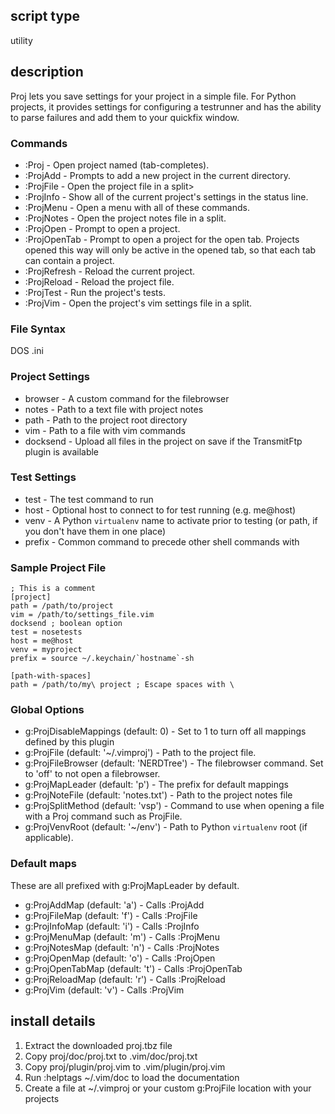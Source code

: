 ## script type
utility

## description
Proj lets you save settings for your project in a simple file. For Python
projects, it provides settings for configuring a testrunner and has the ability
to parse failures and add them to your quickfix window.

### Commands
* :Proj <project> - Open project named <project> (tab-completes).
* :ProjAdd  - Prompts to add a new project in the current directory.
* :ProjFile - Open the project file in a split>
* :ProjInfo - Show all of the current project's settings in the status line.
* :ProjMenu - Open a menu with all of these commands.
* :ProjNotes - Open the project notes file in a split.
* :ProjOpen - Prompt to open a project.
* :ProjOpenTab - Prompt to open a project for the open tab. Projects opened this way will only be active in the opened tab, so that each tab can contain a project.
* :ProjRefresh - Reload the current project.
* :ProjReload - Reload the project file.
* :ProjTest - Run the project's tests.
* :ProjVim - Open the project's vim settings file in a split.

### File Syntax
DOS .ini

### Project Settings
* browser - A custom command for the filebrowser
* notes - Path to a text file with project notes
* path - Path to the project root directory
* vim - Path to a file with vim commands
* docksend - Upload all files in the project on save if the TransmitFtp plugin is available

### Test Settings
* test - The test command to run
* host - Optional host to connect to for test running (e.g. me@host)
* venv - A Python `virtualenv` name to activate prior to testing (or path, if
  you don't have them in one place)
* prefix - Common command to precede other shell commands with

### Sample Project File

    ; This is a comment
    [project]
    path = /path/to/project
    vim = /path/to/settings_file.vim
    docksend ; boolean option
    test = nosetests
    host = me@host
    venv = myproject
    prefix = source ~/.keychain/`hostname`-sh

    [path-with-spaces]
    path = /path/to/my\ project ; Escape spaces with \

### Global Options
* g:ProjDisableMappings (default: 0) - Set to 1 to turn off all mappings defined by this plugin
* g:ProjFile (default: '~/.vimproj') - Path to the project file.
* g:ProjFileBrowser (default: 'NERDTree') - The filebrowser command. Set to 'off' to not open a filebrowser.
* g:ProjMapLeader (default: '<Leader>p') - The prefix for default mappings
* g:ProjNoteFile (default: 'notes.txt') - Path to the project notes file
* g:ProjSplitMethod (default: 'vsp') - Command to use when opening a file with a Proj command such as ProjFile.
* g:ProjVenvRoot (default: '~/env') - Path to Python `virtualenv` root (if applicable).

### Default maps
These are all prefixed with g:ProjMapLeader by default.

* g:ProjAddMap (default: 'a') - Calls :ProjAdd
* g:ProjFileMap (default: 'f') - Calls :ProjFile
* g:ProjInfoMap (default: 'i') - Calls :ProjInfo
* g:ProjMenuMap (default: 'm') - Calls :ProjMenu
* g:ProjNotesMap (default: 'n') - Calls :ProjNotes
* g:ProjOpenMap (default: 'o') - Calls :ProjOpen
* g:ProjOpenTabMap (default: 't') - Calls :ProjOpenTab
* g:ProjReloadMap (default: 'r') - Calls :ProjReload
* g:ProjVim (default: 'v') - Calls :ProjVim

## install details
1. Extract the downloaded proj.tbz file
2. Copy proj/doc/proj.txt to .vim/doc/proj.txt
3. Copy proj/plugin/proj.vim to .vim/plugin/proj.vim
4. Run :helptags ~/.vim/doc to load the documentation
5. Create a file at ~/.vimproj or your custom g:ProjFile location with your projects
